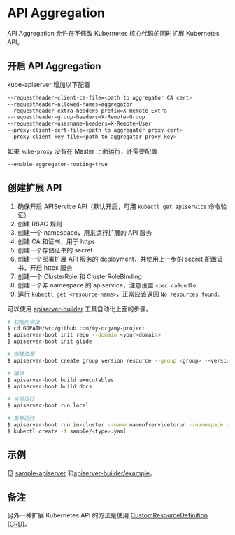 # API Aggregation

API Aggregation 允许在不修改 Kubernetes 核心代码的同时扩展 Kubernetes API。

## 开启 API Aggregation

kube-apiserver 增加以下配置

```sh
--requestheader-client-ca-file=<path to aggregator CA cert>
--requestheader-allowed-names=aggregator
--requestheader-extra-headers-prefix=X-Remote-Extra-
--requestheader-group-headers=X-Remote-Group
--requestheader-username-headers=X-Remote-User
--proxy-client-cert-file=<path to aggregator proxy cert>
--proxy-client-key-file=<path to aggregator proxy key>
```

如果 `kube-proxy` 没有在 Master 上面运行，还需要配置

```sh
--enable-aggregator-routing=true
```

## 创建扩展 API

1. 确保开启 APIService API（默认开启，可用 `kubectl get apiservice` 命令验证）
2. 创建 RBAC 规则
3. 创建一个 namespace，用来运行扩展的 API 服务
4. 创建 CA 和证书，用于 https
5. 创建一个存储证书的 secret
6. 创建一个部署扩展 API 服务的 deployment，并使用上一步的 secret 配置证书，开启 https 服务
7. 创建一个 ClusterRole 和 ClusterRoleBinding
8. 创建一个非 namespace 的 apiservice，注意设置 `spec.caBundle`
9. 运行 `kubectl get <resource-name>`，正常应该返回 `No resources found.`

可以使用 [apiserver-builder](https://github.com/kubernetes-incubator/apiserver-builder) 工具自动化上面的步骤。

```sh
# 初始化项目
$ cd GOPATH/src/github.com/my-org/my-project
$ apiserver-boot init repo --domain <your-domain>
$ apiserver-boot init glide

# 创建资源
$ apiserver-boot create group version resource --group <group> --version <version> --kind <Kind>

# 编译
$ apiserver-boot build executables
$ apiserver-boot build docs

# 本地运行
$ apiserver-boot run local

# 集群运行
$ apiserver-boot run in-cluster --name nameofservicetorun --namespace default --image gcr.io/myrepo/myimage:mytag
$ kubectl create -f sample/<type>.yaml
```

## 示例

见 [sample-apiserver](https://github.com/kubernetes/sample-apiserver) 和[apiserver-builder/example](https://github.com/kubernetes-incubator/apiserver-builder/tree/master/example)。

## 备注

另外一种扩展 Kubernetes API 的方法是使用 [CustomResourceDefinition (CRD)](../concepts/customresourcedefinition.md)。
